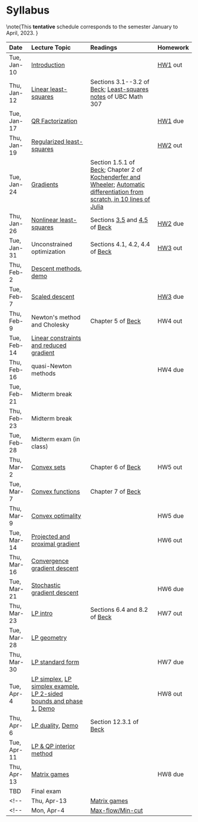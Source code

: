 [BeckLink]: https://epubs.siam.org/doi/book/10.1137/1.9781611973655
[KochenderferLink]: https://algorithmsbook.com/optimization/files/optimization.pdf

# Syllabus

\note{This **tentative** schedule corresponds to the semester January to April, 2023.  }

| Date | Lecture Topic | Readings  | Homework |
|:---|:---|:---|:---|
| Tue, Jan-10 | [Introduction](/slides/introduction.html) |  | [HW1](/homework/hw1) out |
| Thu, Jan-12 | [Linear least-squares](/notes/least-squares)  | Sections 3.1--3.2 of [Beck][BeckLink]; [Least-squares notes](https://ubcmath.github.io/MATH307/orthogonality/least_squares.html) of UBC Math 307 | |
| Tue, Jan-17 | [QR Factorization](/notes/qr-factorization) | | [HW1](/homework/hw1) due |
| Thu, Jan-19 | [Regularized least-squares](/notes/regularized-least-squares) | | [HW2](/homework/hw2) out|
| Tue, Jan-24 | [Gradients](/notes/gradients) | Section 1.5.1 of [Beck][BeckLink]; Chapter 2 of [Kochenderfer and Wheeler][KochenderferLink]; [Automatic differentiation from scratch, in 10 lines of Julia](https://vladium.com/tutorials/study_julia_with_me/multiple_dispatch/) | |
| Thu, Jan-26 | [Nonlinear least-squares](/notes/nonlinear-least-squares) | Sections [3.5](https://doi.org/10.1137/1.9781611973655.ch3) and [4.5](https://epubs.siam.org/doi/abs/10.1137/1.9781611973655.ch4) of [Beck][BeckLink] | [HW2](/homework/hw2) due |
| Tue, Jan-31 | Unconstrained optimization | Sections 4.1, 4.2, 4.4 of [Beck][BeckLink] | [HW3](/homework/hw3) out |
| Thu, Feb-2  | [Descent methods](/notes/gradient-descent.pdf), [demo](/notes/gradient-descent) | | |
| Tue, Feb-7  | [Scaled descent](/notes/scaled-and-newton-descent.pdf) | | [HW3](/homework/hw3) due |
| Thu, Feb-9  | Newton's method and Cholesky| Chapter 5 of [Beck][BeckLink] | HW4 out |
| Tue, Feb-14 | [Linear constraints and reduced gradient](/notes/linear-constraints.pdf) | | |
| Thu, Feb-16 | quasi-Newton methods | | HW4 due|
| Tue, Feb-21 | Midterm break |||
| Thu, Feb-23 | Midterm break |||
| Tue, Feb-28 | Midterm exam (in class) | | |
| Thu, Mar-2  | [Convex sets](/notes/convex-sets.pdf) | Chapter 6 of [Beck][BeckLink]| HW5 out |
| Tue, Mar-7  | [Convex functions](/notes/convex-functions.pdf) | Chapter 7 of [Beck][BeckLink] | |
| Thu, Mar-9  | [Convex optimality](/notes/normal-cone-optimality.pdf) | | HW5 due|
| Tue, Mar-14 | [Projected and proximal gradient](/notes/projection.pdf) | | HW6 out |
| Thu, Mar-16 | [Convergence gradient descent](/notes/convergence-gradient-descent.pdf) | | |
| Tue, Mar-21 | [Stochastic gradient descent](/notes/stochastic-gradient-descent.pdf) | | HW6 due |
| Thu, Mar-23 | [LP intro](/notes/lin-prog-apps.pdf) | Sections 6.4 and 8.2 of [Beck][BeckLink] | HW7 out |
| Tue, Mar-28 | [LP geometry](/notes/lp-geometry.pdf) |||
| Thu, Mar-30 | [LP standard form](/notes/lp-standard-form.pdf) | | HW7 due |
| Tue, Apr-4  | [LP simplex](/notes/lp-simplex.pdf), [LP simplex example](/notes/lp-simplex-example.pdf), [LP 2-sided bounds and phase 1](/notes/lp-simplex-bnds-2phase.pdf), [Demo](/notes/lp-jump)  | | HW8 out |
| Thu, Apr-6  | [LP duality](/notes/lp-duality.pdf), [Demo](/notes/lp-duality) | Section 12.3.1 of [Beck][BeckLink] |  |
| Tue, Apr-11 | [LP & QP interior method](/notes/lp-qp-barrier.pdf) | | |
| Thu, Apr-13 | [Matrix games](/notes/lp-games.pdf) | | HW8 due |
| TBD | Final exam | | |
<!-- | Thu, Apr-13 | [Matrix games](/notes/lp-games.pdf) | | [HW6](/homework/hw6.pdf) out (due Apr 11) |  -->
<!-- | Mon, Apr-4 | [Max-flow/Min-cut](/notes/max-flow-min-cut.pdf) | | | -->
